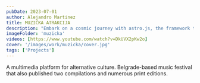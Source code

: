 ```yaml
---
pubDate: 2023-07-01
author: Alejandro Martinez
title: MUZIČKA ATRAKCIJA
description: "Embark on a cosmic journey with astro.js, the framework that makes interstellar development a breeze. Pair it with Tailwind CSS for a design that's out of this world"
imageFolder: 'muzicka'
videos: [https://www.youtube.com/watch?v=DkUVX2pKw2o]
cover: '/images/work/muzicka/cover.jpg'
tags: ['Projects']
---
```


A multimedia platform for alternative culture. Belgrade-based music festival that also published two compilations and numerous print editions.

